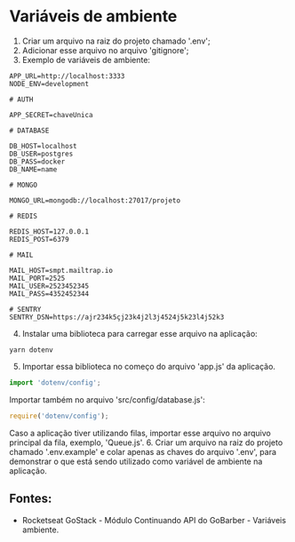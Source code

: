 # Variáveis de ambiente

1. Criar um arquivo na raiz do projeto chamado '.env';
2. Adicionar esse arquivo no arquivo 'gitignore';
3. Exemplo de variáveis de ambiente:
```
APP_URL=http://localhost:3333
NODE_ENV=development

# AUTH

APP_SECRET=chaveUnica

# DATABASE

DB_HOST=localhost
DB_USER=postgres
DB_PASS=docker
DB_NAME=name

# MONGO

MONGO_URL=mongodb://localhost:27017/projeto

# REDIS

REDIS_HOST=127.0.0.1
REDIS_POST=6379

# MAIL

MAIL_HOST=smpt.mailtrap.io
MAIL_PORT=2525
MAIL_USER=2523452345
MAIL_PASS=4352452344

# SENTRY
SENTRY_DSN=https://ajr234k5çj23k4j2l3j4524j5k23l4j52k3
```
4. Instalar uma biblioteca para carregar esse arquivo na aplicação:
```
yarn dotenv 
```
5. Importar essa biblioteca no começo do arquivo 'app.js' da aplicação. 
```javascript
import 'dotenv/config';
```
Importar também no arquivo 'src/config/database.js':
```javascript
require('dotenv/config');
```
Caso a aplicação tiver utilizando filas, importar esse arquivo no arquivo principal da fila, exemplo, 'Queue.js'.
6. Criar um arquivo na raiz do projeto chamado '.env.example' e colar apenas as chaves do arquivo '.env', para demonstrar o que está sendo utilizado como variável de ambiente na aplicação. 
## Fontes: 
- Rocketseat GoStack - Módulo Continuando API do GoBarber - Variáveis ambiente. 